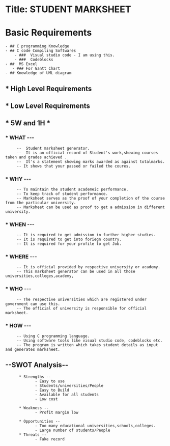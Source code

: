 #  Title:    STUDENT MARKSHEET


# Basic Requirements

    - ## C programming Knowledge
    - ## C code Compiling Softwares
        - ###  Visual studio code - I am using this.
        - ###  Codeblocks
    - ##  MS Excel
       - ### For Gantt Chart
    - ## Knowledge of UML diagram
     
     
     
## * High Level Requirements
## * Low Level Requirements




## * 5W  and  1H *
   
   ### * WHAT ---
         --  Student marksheet generator.
         --  It is an official record of Student's work,showing courses taken and grades achieved .
         --  It's a statement showing marks awarded as against totalmarks.
         -- It shows that your passed or failed the coures.
         
   ### * WHY ---
         -- To maintain the student academeic performance.
         -- To keep track of student performance.
         -- Marksheet serves as the proof of your completion of the course from the particular university.
         -- Marksheet can be used as proof to get a admission in different university.
         
   ### * WHEN ---
         -- It is required to get admission in further higher studies.
         -- It is required to get into foriegn country.
         -- It is required for your profile to get Job.
         
   ### * WHERE ---
         -- It is official provided by respective university or academy.
         -- This marksheet generator can be used in all those universities,colleges,academy,
         
   ### * WHO ---
         -- The respective universities which are registered under government can use this.
         -- The official of university is responsible for official marksheet.
         
   ### * HOW ---
         -- Using C programming language.
         -- Using software tools like visual studio code, codeblocks etc.
         -- The program is written which takes student details as input and generates marksheet.
         
         
         
  ##  --SWOT Analysis--
          * Strengths --
                 - Easy to use
                 - Students/universities/People
                 - Easy to Build
                 - Available for all students
                 - Low cost
                 
          * Weakness --
                 - Profit margin low
          
          * Opportunities --
                 - Too many educational universities,schools,colleges.
                 - Large number of students/People
          * Threats --
                 - Fake record
         
         
         
         
